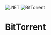![.NET](https://img.shields.io/badge/.NET-512BD4.svg?logo=dotnet&logoColor=white) ![BitTorrent](https://img.shields.io/badge/BitTorrent-050505.svg?logo=BitTorrent&logoColor=white)

# BitTorrent
